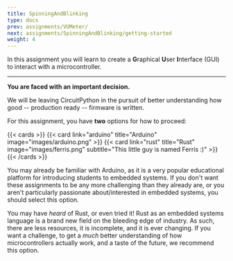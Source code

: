 ```yaml
---
title: SpinningAndBlinking
type: docs
prev: assignments/VUMeter/
next: assignments/SpinningAndBlinking/getting-started
weight: 4
---
```


In this assignment you will learn to create a **G**raphical **U**ser **I**nterface (GUI) to interact with a microcontroller.

---

**You are faced with an important decision.**

We will be leaving CircuitPython in the pursuit of better understanding how good -- production ready -- firmware is written.

For this assignment, you have **two** options for how to proceed:

{{< cards >}}
  {{< card link="arduino" title="Arduino" image="images/arduino.png" >}}
  {{< card link="rust" title="Rust" image="images/ferris.png" subtitle="This little guy is named Ferris :)" >}}
{{< /cards >}}

You may already be familiar with Arduino, as it is a very popular educational platform for introducing students to embedded systems. If
you don't want these assignments to be any more challenging than they already are, or you aren't particularly passionate about/interested in
embedded systems, you should select this option.

You may have *heard* of Rust, or even tried it! Rust as an embedded systems language is a brand new field on the bleeding edge of industry.
As such, there are less resources, it is incomplete, and it is ever changing. If you want a challenge, to get a *much* better understanding of
how microcontrollers actually work, and a taste of the future, we recommend this option.
